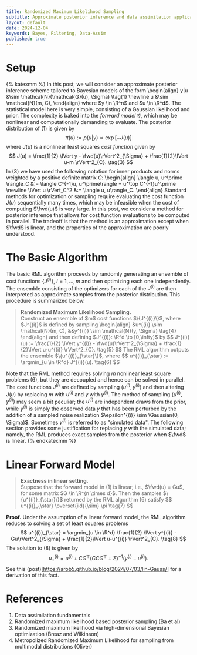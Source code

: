 ```yaml
---
title: Randomized Maximum Likelihood Sampling
subtitle: Approximate posterior inference and data assimilation applications.
layout: default
date: 2024-12-04
keywords: Bayes, Filtering, Data-Assim
published: true
---
```


# Setup
{% katexmm %}
In this post, we will consider an approximate posterior inference scheme
tailored to Bayesian models of the form
\begin{align}
y|u &\sim \mathcal{N}(\mathcal{G}(u), \Sigma) \tag{1} \newline
u &\sim \mathcal{N}(m, C),
\end{align}
where $y \in \R^n$ and $u \in \R^d$.
The statistical model here is very simple, consisting of a Gaussian likelihood
and prior. The complexity is baked into the *forward model* $\mathcal{G}$,
which may be nonlinear and computationally demanding to evaluate. The
posterior distribution of (1) is given by
$$
\pi(u) := p(u|y) \propto \exp\left[-J(u)\right] \tag{2}
$$
where $J(u)$ is a nonlinear least squares *cost function* given by
$$
J(u) = \frac{1}{2} \lVert y - \fwd(u)\rVert^2_{\Sigma} + \frac{1}{2}\lVert u-m \rVert^2_{C}. \tag{3}
$$
In (3) we have used the following notation for inner products and norms
weighted by a positive definite matrix $C$:
\begin{align}
\langle u, u^\prime \rangle_C &:= \langle C^{-1}u, u^\prime\rangle = u^\top C^{-1}u^\prime \newline
\lVert u \rVert_C^2 &:= \langle u, u\rangle_C.
\end{align}
Standard methods for optimization or sampling require evaluating the cost
function $J(u)$ sequentially many times, which may be infeasible when the
cost of computing $\fwd(u)$ is very large. In this post, we consider a
method for posterior inference that allows for cost function evaluations
to be computed in parallel. The tradeoff is that the method is an approximation
except when $\fwd$ is linear, and the properties of the approximation are
poorly understood.

# The Basic Algorithm
The basic RML algorithm proceeds by randomly generating an ensemble of
cost functions $\{J^{(i)}\}$, $i = 1, \dots, m$ and then optimizing each
one independently. The ensemble consisting of the optimizers for each of the
$J^{(i)}$ are then interpreted as approximate samples from the posterior
distribution. This procedure is summarized below.
<blockquote>
  <p><strong>Randomized Maximum Likelihood Sampling.</strong> <br>
  Construct an ensemble of $m$ cost functions $\{J^{(i)}\}$, where
  $J^{(i)}$ is defined by sampling
  \begin{align}
  &u^{(i)} \sim \mathcal{N}(m, C), &&y^{(i)} \sim \mathcal{N}(y, \Sigma) \tag{4}
  \end{align}
  and then defining $J^{(i)}: \R^d \to [0,\infty)$ by
  $$
  J^{(i)}(u) := \frac{1}{2} \lVert y^{(i)} - \fwd(u)\rVert^2_{\Sigma} +
  \frac{1}{2}\lVert u-u^{(i)} \rVert^2_{C}. \tag{5}
  $$
  The RML algorithm outputs the ensemble $\{u^{(i)}_{\star}\}$, where
  $$
  u^{(i)}_{\star} := \argmin_{u \in \R^d} J^{(i)}(u). \tag{6}
  $$
  </p>
</blockquote>

Note that the RML method requires solving $m$ nonlinear least square problems
(6), but they are decoupled and hence can be solved in parallel. The cost
functions $J^{(i)}$ are defined by sampling $(u^{(i)}, y^{(i)})$ and then
altering $J(u)$ by replacing $m$ with $u^{(i)}$ and $y$ with $y^{(i)}$. The
method of sampling $(u^{(i)}, y^{(i)})$ may seem a bit peculiar; the $u^{(i)}$
are independent draws from the prior, while $y^{(i)}$ is simply the observed
data $y$ that has been perturbed by the addition of a sampled noise
realization $\epsilon^{(i)} \sim \Gaussian(0, \Sigma)$. Sometimes $y^{(i)}$
is referred to as "simulated data". The following section provides some
justification for replacing $y$ with the simulated data; namely, the RML
produces exact samples from the posterior when $\fwd$ is linear.
{% endkatexmm %}

# Linear Forward Model
<blockquote>
  <p><strong>Exactness in linear setting.</strong> <br>
  Suppose that the forward model in (1) is linear; i.e., $\fwd(u) = Gu$, for
  some matrix $G \in \R^{n \times d}$. Then the samples $\{u^{(i)}_{\star}\}$
  returned by the RML algorithm (6) satisfy
  $$
  u^{(i)}_{\star} \overset{iid}{\sim} \pi \tag{7}
  $$
</blockquote>

**Proof.**
Under the assumption of a linear forward model, the RML algorithm reduces to
solving a set of least squares problems
$$
u^{(i)}_{\star} = \argmin_{u \in \R^d} \frac{1}{2} \lVert y^{(i)} - Gu\rVert^2_{\Sigma} +
\frac{1}{2}\lVert u-u^{(i)} \rVert^2_{C}. \tag{8}
$$
The solution to (8) is given by
$$
u^{(i)}_{\star} = u^{(i)} + CG^\top \left(GCG^\top + \Sigma \right)^{-1}(y^{(i)} - u^{(i)}). \tag{9}
$$
See this (post)[https://arob5.github.io/blog/2024/07/03/lin-Gauss/] for a derivation
of this fact.



# References
1. Data assimilation fundamentals
2. Randomized maximum likelihood based posterior sampling (Ba et al)
3. Randomized maximum likelihood via high-dimensional Bayesian optimization (Breaz and Wilkinson)
4. Metropolized Randomized Maximum Likelihood for sampling from multimodal distributions (Oliver)

